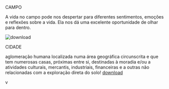 CAMPO


A vida no campo pode nos despertar para diferentes sentimentos, emoções e reflexões sobre a vida. Ela nos dá uma excelente oportunidade de olhar para dentro.


![download](https://github.com/bahne724/agrinho/assets/172455437/5a7bea00-85e3-4c4f-82a9-0d305742587d)

CIDADE


aglomeração humana localizada numa área geográfica circunscrita e que tem numerosas casas, próximas entre si, destinadas à moradia e/ou a atividades culturais, mercantis, industriais, financeiras e a outras não relacionadas com a exploração direta do solo!
[download](https://github.com/bahne724/agrinho/assets/172455437/23ab8d2c-0e94-41ab-b460-44a9581bff74)















v
